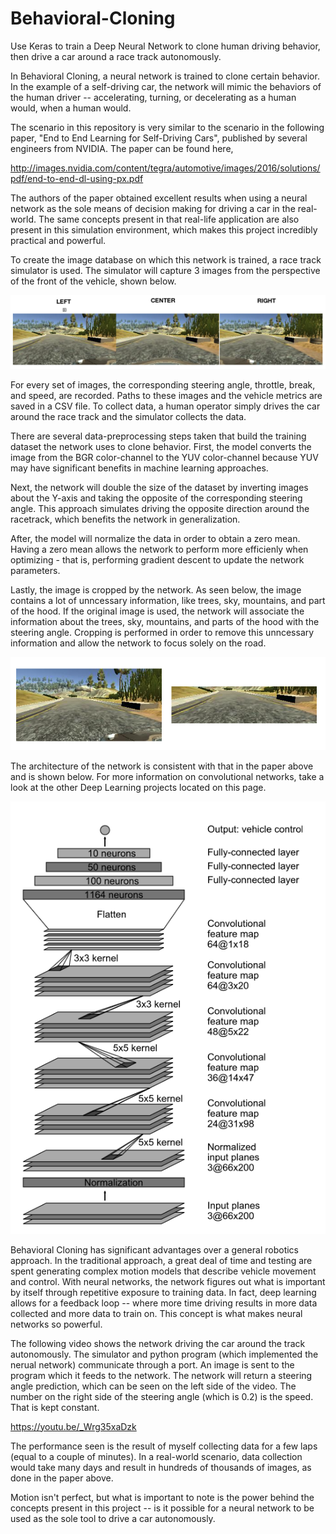 # Behavioral-Cloning
Use Keras to train a Deep Neural Network to clone human driving behavior, then drive a car around a race track autonomously.

In Behavioral Cloning, a neural network is trained to clone certain behavior. In the example of a self-driving car, the network will mimic the behaviors of the human driver -- accelerating, turning, or decelerating as a human would, when a human would.

The scenario in this repository is very similar to the scenario in the following paper, "End to End Learning for Self-Driving Cars", published by several engineers from NVIDIA. The paper can be found here, 

http://images.nvidia.com/content/tegra/automotive/images/2016/solutions/pdf/end-to-end-dl-using-px.pdf

The authors of the paper obtained excellent results when using a neural network as the sole means of decision making for driving a car in the real-world. The same concepts present in that real-life application are also present in this simulation environment, which makes this project incredibly practical and powerful.

To create the image database on which this network is trained, a race track simulator is used. The simulator will capture 3 images from the perspective of the front of the vehicle, shown below. 

<p align="center"> <img src="image_store/3_images.png"></p>

For every set of images, the corresponding steering angle, throttle, break, and speed, are recorded. Paths to these images and the vehicle metrics are saved in a CSV file. To collect data, a human operator simply drives the car around the race track and the simulator collects the data.

There are several data-preprocessing steps taken that build the training dataset the network uses to clone behavior. First, the model converts the image from the BGR color-channel to the YUV color-channel because YUV may have significant benefits in machine learning approaches. 

Next, the network will double the size of the dataset by inverting images about the Y-axis and taking the opposite of the corresponding steering angle. This approach simulates driving the opposite direction around the racetrack, which benefits the network in generalization. 

After, the model will normalize the data in order to obtain a zero mean. Having a zero mean allows the network to perform more efficienly when optimizing - that is, performing gradient descent to update the network parameters.

Lastly, the image is cropped by the network. As seen below, the image contains a lot of unncessary information, like trees, sky, mountains, and part of the hood. If the original image is used, the network will associate the information about the trees, sky, mountains, and parts of the hood with the steering angle. Cropping is performed in order to remove this unncessary information and allow the network to focus solely on the road.

<p align="center"> <img src="image_store/cropped.png"></p>

The architecture of the network is consistent with that in the paper above and is shown below. For more information on convolutional networks, take a look at the other Deep Learning projects located on this page. 

<p align="center"> <img src="image_store/network_architecture.png"></p>

Behavioral Cloning has significant advantages over a general robotics approach. In the traditional approach, a great deal of time and testing are spent generating complex motion models that describe vehicle movement and control. With neural networks, the network figures out what is important by itself through repetitive exposure to training data. In fact, deep learning allows for a feedback loop -- where more time driving results in more data collected and more data to train on. This concept is what makes neural networks so powerful.

The following video shows the network driving the car around the track autonomously. The simulator and python program (which implemented the nerual network) communicate through a port. An image is sent to the program which it feeds to the network. The network will return a steering angle prediction, which can be seen on the left side of the video. The number on the right side of the steering angle (which is 0.2) is the speed. That is kept constant. 

https://youtu.be/_Wrg35xaDzk

The performance seen is the result of myself collecting data for a few laps (equal to a couple of minutes). In a real-world scenario, data collection would take many days and result in hundreds of thousands of images, as done in the paper above. 

Motion isn't perfect, but what is important to note is the power behind the concepts present in this project -- is it possible for a neural network to be used as the sole tool to drive a car autonomously. 


